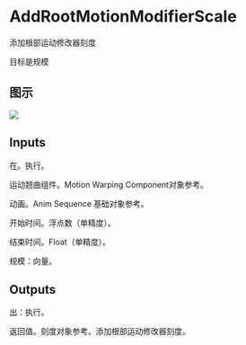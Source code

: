 # AddRootMotionModifierScale

添加根部运动修改器刻度

目标是规模

## 图示

![]($-20221218-20074589.png)

## Inputs

在。执行。

运动翘曲组件。Motion Warping Component对象参考。

动画。Anim Sequence 基础对象参考。

开始时间。浮点数（单精度）。

结束时间。Float（单精度）。

规模：向量。  

## Outputs

出：执行。

返回值。刻度对象参考。添加根部运动修改器刻度。
